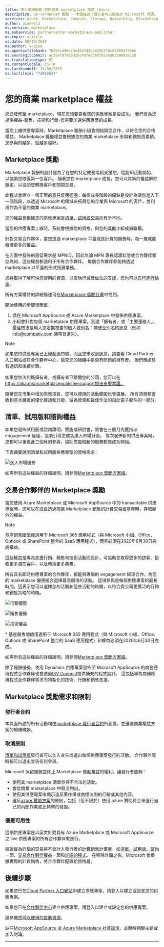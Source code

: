 ```yaml
---
title: 進入市場服務-您的商業 marketplace 權益 |Azure
description: Go-To-Market 服務 - 本節描述了發行者可以使用的 Microsoft 資源。
services: Azure, Marketplace, Compute, Storage, Networking, Blockchain, Security, Partner Center
author: qianw211
ms.service: marketplace
ms.subservice: partnercenter-marketplace-publisher
ms.topic: article
ms.date: 09/10/2019
ms.author: v-qiwe
ms.openlocfilehash: 7b563cd90ec3e46dfd2d4420b728cd6f69df40eb
ms.sourcegitcommit: ac56ef07d86328c40fed5b5792a6a02698926c2d
ms.translationtype: MT
ms.contentlocale: zh-TW
ms.lasthandoff: 11/08/2019
ms.locfileid: "73818637"
---
```

# <a name="your-commercial-marketplace-benefits"></a>您的商業 marketplace 權益

您已發佈至 marketplace，現在您想要查看您的供應專案是否成功。 我們會為您提供權益-銷售、技術和行銷-您需要加速供應專案的成長。

當您上線供應專案時，Marketplace 報酬小組會開始與您合作，以符合您的合格權益。 Marketplace 獎勵權益會根據您的商業 marketplace 參與和銷售而累積。 您參與的越多，就越多越好。

## <a name="marketplace-rewards"></a>Marketplace 獎勵

Marketplace 報酬的設計是為了在您的特定成長階段支援您，從認知活動開始，以協助您取得第一位客戶。 隨著您在 marketplace 成長，您可以將新的權益解除鎖定，以協助您轉換客戶和關閉交易。 

此程式會建立一個正面的意見反應迴圈：每個成長階段的優點是設計為讓您進入下一個階段，以透過 Microsoft 的領域來拓展您的企業與 Microsoft 的客戶，並利用作為平臺的商業 marketplace。 

您的權益會根據您的供應專案是[清單、試用或交易](https://docs.microsoft.com/azure/marketplace/determine-your-listing-type#choose-a-publishing-option)而有所不同。

當您的供應專案上線時，系統會根據您的資格，與您的獎勵小組成員聯繫。 

針對交易合作夥伴，當您透過 marketplace 平臺成長計費的銷售時，每一層就能發揮更多的權益。 

在店面中發佈的最低需求是 MPNID，因此無論 MPN 專長認證狀態或合作夥伴類型為何，這些權益都適用于所有合作夥伴。 每個合作夥伴都能夠透過 marketplace 以平臺的形式拓展業務。 

您將取得了解可供您使用的資源，以及執行最佳做法的支援，您也可以[自行進行檢查](https://partner.microsoft.com/asset/collection/azure-marketplace-and-appsource-publisher-toolkit#/)。 

所有方案權益的詳細描述可在[Marketplace 獎勵計畫](https://aka.ms/marketplacerewards)中找到。

開始使用的步驟很簡單：

1. 請在 Microsoft AppSource 或 Azure Marketplace 中發佈供應專案。
2. 小組會針對每個 marketplace 供應專案，到達「擁有者」或「主要連絡人」。 最佳做法是輸入您定期檢查的個人或別名：傳送至別名的訊息（例如 info@company.com 通常會遺失）。

>[!Note]
>如果您的供應專案已上線超過四周，而且您未收到訊息，請查看 Cloud Partner 入口網站或在合作夥伴中心，檢查您的組織中是否有問題的擁有者。 他們應該具有通訊和後續步驟。 <br> <br> 如果您無法判斷擁有者，或擁有者已離開您的公司，您可以在 https://aka.ms/marketplacepublishersupport提出支援票證。

隨著您在市集中增加供應項目，您可以使用的活動範圍也會擴展。 所有清單都會收到基本層級的優化建議和升級，做為資源和最佳作法的自助電子郵件的一部分。

## <a name="list-trial-and-consulting-benefits"></a>清單、試用版和諮詢權益

如果您發佈試用版或諮詢證明、實施或研討會，將會在三個月內獲指派 engagement 經理，協助引導您成功進入市場計畫。 每次發佈新的供應專案時，您都可以重複此三個月的參與，協助您每個新的服務都能成功開始。

下表摘要說明清單和試用版供應專案的資格需求：

![進入市場優勢](./media/marketplace-publishers-guide/gtm-eligibility-requirements.png)

如需所有這些權益的詳細說明，請參閱[Marketplace 獎勵方案組](https://aka.ms/marketplacerewards)。

## <a name="marketplace-rewards-for-transact-partners"></a>交易合作夥伴的 Marketplace 獎勵

當您使用 Azure Marketplace 或 Microsoft AppSource 中的 transactable 供應專案時，您可以在成長透過商業 Marketplace 銷售的計費交易或基座時，存取額外的權益。 

>[!Note]
>基座銷售閾值僅適用于 Microsoft 365 應用程式（與 Microsoft 小組、Office、Outlook 或 SharePoint 整合的 SaaS 應用程式），而且必須在2020年6月30日完成權益。

這些權益是專為支援行銷、銷售和技術活動而設計，可協助您取得更多的訪客、接收更多潛在客戶，以及轉換更多業務。

所有具有即時供應專案的合作夥伴，都能與專屬的 engagement 經理合作，為您的 marketplace 優惠組合選擇最高價值的活動。 這項參與是每個供應專案的最長時間，這表示您可以選擇您的活動和這些活動的時機，以符合貴公司更廣泛的行銷和銷售策略的時機。 

![行銷優勢](./media/marketplace-publishers-guide/marketing-benefit.png)

![銷售優勢](./media/marketplace-publishers-guide/sales-benefit.png)

![技術權益](./media/marketplace-publishers-guide/technical-benefit.png)

\* 基座銷售閾值僅適用于 Microsoft 365 應用程式（與 Microsoft 小組、Office、Outlook 或 SharePoint 整合的 SaaS 應用程式）和權益必須在2020年6月30日完成。

如需所有這些權益的詳細說明，請參閱[Marketplace 獎勵方案組](https://aka.ms/marketplacerewards)。

除了報酬優勢，使用 Dynamics 供應專案發佈至 Microsoft AppSource 的商務應用程式合作夥伴也會透過[ISV Connect](https://partner.microsoft.com/solutions/business-applications/isv-overview)提供補充的程式設計。 這包括專為商務應用程式合作夥伴需求而特製化的技術、行銷和銷售支援。

## <a name="marketplace-rewards-requirements-and-restrictions"></a>Marketplace 獎勵需求和限制

### <a name="publisher-agreement"></a>發行者合約

本頁面所述的所有活動均由[marketplace 發行者合約](https://docs.microsoft.com/legal/marketplace/terms)所涵蓋，並遵循商業權益方案的增補條款。

### <a name="cancellation-policy"></a>取消原則

[清單和試用版](https://docs.microsoft.com/azure/marketplace/determine-your-listing-type)發行者可以加入宣告或退出每個供應專案發行的活動。 合作夥伴隨時都可以退出宣告任何參與。 

Microsoft 保留撤銷並終止 Marketplace 獎勵權益的權利，讓發行者能夠： 

* 使用其 marketplace 清單參與不合法的活動。
* 會從商業 marketplace 中取消列出。 
* 使用其供應專案來顯示違反著作權或商標法則的行銷或其他內容。
* 違反[azure 贊助方案](https://azure.microsoft.com/offers/ms-azr-0036p/)的原則，包括（但不限於）使用 azure 贊助資金來進行自己的內部作業或比特幣的發掘。 

### <a name="offer-availability"></a>優惠可用性

這項供應專案是以英文針對具有 Azure Marketplace 或 Microsoft AppSource 之 live 供應專案的所有合作夥伴來進行。

經證實為詐騙的交易將不會計入發行者的[計費銷售計畫層](https://aka.ms/marketplacepublisherrewards)，如[清單、試用版、諮詢](#list-trial-and-consulting-benefits)一節、[交易合作夥伴權益](#marketplace-rewards-for-transact-partners)一節和[詳細的程式](https://aka.ms/marketplacepublisherrewards)。 在移除詐騙之後，Microsoft 會根據實際的計費銷售，將合作夥伴配置給資格層。 

## <a name="next-steps"></a>後續步驟

如果您已在[Cloud Partner 入口網站](https://cloudpartner.azure.com)中建立供應專案，請登入以建立或設定您的供應專案。

如果您已在[合作夥伴中心](https://partner.microsoft.com/en-us/dashboard/commercial-marketplace/overview)建立供應專案，請登入以建立或設定您的供應專案。

請參閱[您可以使用的自助資源](https://partner.microsoft.com/asset/collection/azure-marketplace-and-appsource-publisher-toolkit#/)。

註冊[Microsoft AppSource 並 Azure Marketplace 社區論壇](https://www.microsoftpartnercommunity.com/t5/Azure-Marketplace-and-AppSource/bd-p/2222)，並瞭解相關主題或加入討論。

---
